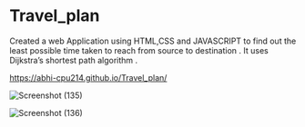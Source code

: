 # Travel_plan

Created a web Application using HTML,CSS and JAVASCRIPT to find out the least possible time taken to reach from source to destination .
It uses Dijkstra’s shortest path algorithm .

https://abhi-cpu214.github.io/Travel_plan/

![Screenshot (135)](https://user-images.githubusercontent.com/71342291/123542988-2d36bf80-d76a-11eb-912d-4ddafbb5de9b.png)

![Screenshot (136)](https://user-images.githubusercontent.com/71342291/123542993-3162dd00-d76a-11eb-807a-cff4160ba75b.png)
